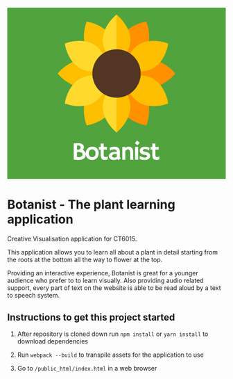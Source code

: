 [logo]: /public_html/assets/images/logo-github.png "Botanist - The plant learning app"

![alt text][logo]

# Botanist - The plant learning application

Creative Visualisation application for CT6015.

This application allows you to learn all about a plant in detail starting from the roots at the bottom all the way to flower at the top.

Providing an interactive experience, Botanist is great for a younger audience who prefer to to learn visually. Also providing audio related support, every part of text on the website is able to be read aloud by a text to speech system.

## Instructions to get this project started

1. After repository is cloned down run `npm install` or `yarn install` to download dependencies

2. Run `webpack --build` to transpile assets for the application to use

3. Go to `/public_html/index.html` in a web browser